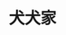 ---
title: "犬犬家"
description: "犬犬家"
layout: shop
keywords:
  - 美食競賽
  - 台灣美食
  - 美食精選
datePublished: "2025-06-30"
dateModified: "2025-07-03"
city: "台北市"
district: "大安區"
address: "台北市大安區金山南路二段85巷7號1樓之3"
phone: "0223210138"
geo: "25.031235168841263, 121.5272835172577"
google_map: "https://maps.app.goo.gl/S5npvieNJTDyCdUK8"
footinder: "https://footinder.com.tw/%E5%8F%B0%E5%8C%97%E5%B8%82%E5%A4%A7%E5%AE%89%E5%8D%80/35381/"
official: "https://www.facebook.com/kenkenkaya"
award:
  - name: "500盤"
    year: "2024"
    entries:
      - dishes:
          - "烏魚子年糕"

---
